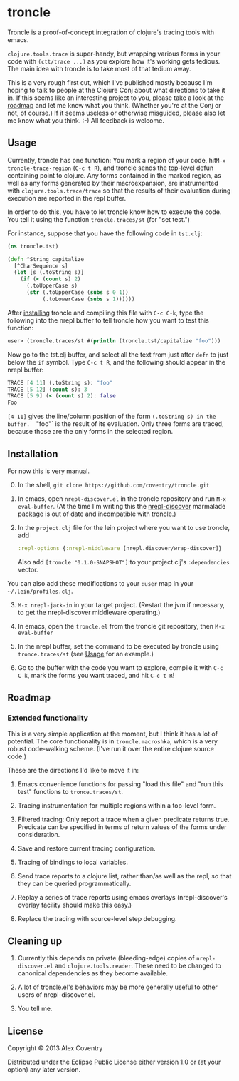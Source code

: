 # troncle

Troncle is a proof-of-concept integration of clojure's tracing tools
with emacs.

`clojure.tools.trace` is super-handy, but wrapping various forms in your
code with `(ctt/trace ...)` as you explore how it's working gets
tedious.  The main idea with troncle is to take most of that tedium
away.

This is a very rough first cut, which I've published mostly because I'm
hoping to talk to people at the Clojure Conj about what directions to
take it in.  If this seems like an interesting project to you, please
take a look at the [roadmap](#roadmap) and let me know what you think.
(Whether you're at the Conj or not, of course.)  If it seems useless or
otherwise misguided, please also let me know what you think. :-) All
feedback is welcome.

## Usage

Currently, troncle has one function: You mark a region of your code,
hit`M-x troncle-trace-region` (`C-c t R`), and troncle sends the
top-level defun containing point to clojure.  Any forms contained in the
marked region, as well as any forms generated by their macroexpansion,
are instrumented with `clojure.tools.trace/trace` so that the results of
their evaluation during execution are reported in the repl buffer.

In order to do this, you have to let troncle know how to execute the
code.  You tell it using the function `troncle.traces/st` (for "set
test.")

For instance, suppose that you have the following code in `tst.clj`:

```clojure
(ns troncle.tst)

(defn ^String capitalize
  [^CharSequence s]
  (let [s (.toString s)]
    (if (< (count s) 2)
      (.toUpperCase s)
      (str (.toUpperCase (subs s 0 1))
           (.toLowerCase (subs s 1))))))
```

After [installing](#installation) troncle and compiling this file with
`C-c C-k`, type the following into the nrepl buffer to tell troncle how
you want to test this function:

```clojure
user> (troncle.traces/st #(println (troncle.tst/capitalize "foo")))
```

Now go to the tst.clj buffer,  and select all the text from just after
`defn` to just below the `if` symbol.  Type `C-c t R`, and the following
should appear in the nrepl buffer:

```clojure
TRACE [4 11] (.toString s): "foo"
TRACE [5 12] (count s): 3
TRACE [5 9] (< (count s) 2): false
Foo
```

`[4 11]` gives the line/column position of the form `(.toString s) in
the buffer.  `"foo"` is the result of its evaluation.  Only three forms
are traced, because those are the only forms in the selected region.

## Installation

For now this is very manual.

0. In the shell, `git clone https://github.com/coventry/troncle.git`

1. In emacs, open `nrepl-discover.el` in the troncle repository and run
   `M-x eval-buffer`.  (At the time I'm writing this the
   [nrepl-discover](https://github.com/technomancy/nrepl-discover)
   marmalade package is out of date and incompatible with troncle.)

2. In the `project.clj` file for the lein project where you want to use
   troncle, add

   ```clojure
   :repl-options {:nrepl-middleware [nrepl.discover/wrap-discover]}
   ```

   Also add `[troncle "0.1.0-SNAPSHOT"]` to your project.clj's
   `:dependencies` vector.
   
  You can also add these modifications to your `:user` map in your
  `~/.lein/profiles.clj`.

3. `M-x nrepl-jack-in` in your target project.  (Restart the jvm if
   necessary, to get the nrepl-discover middleware operating.)

5. In emacs, open the `troncle.el` from the troncle git repository, then
   `M-x eval-buffer`

7. In the nrepl buffer, set the command to be executed by troncle using
   `tronce.traces/st` (see [Usage](usage) for an example.)

8. Go to the buffer with the code you want to explore, compile it with
   `C-c C-k`, mark the forms you want traced, and hit `C-c t R`!

## Roadmap


### Extended functionality

This is a very simple application at the moment, but I think it has a
lot of potential.  The core functionality is in `troncle.macroshka`,
which is a very robust code-walking scheme.  (I've run it over the
entire clojure source code.)

These are the directions I'd like to move it in:

1. Emacs convenience functions for passing "load this file" and "run
   this test" functions to `tronce.traces/st`.

2. Tracing instrumentation for multiple regions within a top-level
   form. 

3. Filtered tracing: Only report a trace when a given predicate returns
   true.  Predicate can be specified in terms of return values of the
   forms under consideration.

4. Save and restore current tracing configuration.

5. Tracing of bindings to local variables.

6. Send trace reports to a clojure list, rather than/as well as the
   repl, so that they can be queried programmatically.

7. Replay a series of trace reports using emacs overlays
   (nrepl-discover's overlay facility should make this easy.)

8. Replace the tracing with source-level step debugging.

## Cleaning up

1. Currently this depends on private (bleeding-edge) copies of
   `nrepl-discover.el` and `clojure.tools.reader`.  These need to be
   changed to canonical dependencies as they become available.
   
2. A lot of troncle.el's behaviors may be more generally useful to other
   users of nrepl-discover.el.

3. You tell me.

## License

Copyright © 2013 Alex Coventry

Distributed under the Eclipse Public License either version 1.0 or (at
your option) any later version.

